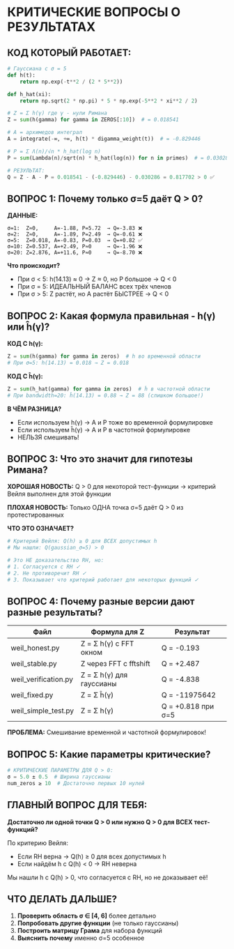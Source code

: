# КРИТИЧЕСКИЕ ВОПРОСЫ О РЕЗУЛЬТАТАХ

## КОД КОТОРЫЙ РАБОТАЕТ:
```python
# Гауссиана с σ = 5
def h(t):
    return np.exp(-t**2 / (2 * 5**2))

def h_hat(xi):
    return np.sqrt(2 * np.pi) * 5 * np.exp(-5**2 * xi**2 / 2)

# Z = Σ h(γ) где γ - нули Римана
Z = sum(h(gamma) for gamma in ZEROS[:10])  # = 0.018541

# A = архимедов интеграл  
A = integrate(-∞, +∞, h(t) * digamma_weight(t))  # = -0.829446

# P = Σ Λ(n)/√n * h_hat(log n)
P = sum(Lambda(n)/sqrt(n) * h_hat(log(n)) for n in primes)  # = 0.030286

# РЕЗУЛЬТАТ:
Q = Z - A - P = 0.018541 - (-0.829446) - 0.030286 = 0.817702 > 0 ✅
```

## ВОПРОС 1: Почему только σ=5 даёт Q > 0?

**ДАННЫЕ:**
```
σ=1:  Z≈0,     A=-1.88, P=5.72  → Q=-3.83 ❌
σ=2:  Z≈0,     A=-1.89, P=2.49  → Q=-0.61 ❌  
σ=5:  Z=0.018, A=-0.83, P=0.03  → Q=+0.82 ✅
σ=10: Z=0.537, A=+2.49, P≈0     → Q=-1.96 ❌
σ=20: Z=2.876, A=+11.6, P≈0     → Q=-8.70 ❌
```

**Что происходит?**
- При σ < 5: h(14.13) ≈ 0 → Z ≈ 0, но P большое → Q < 0
- При σ = 5: ИДЕАЛЬНЫЙ БАЛАНС всех трёх членов
- При σ > 5: Z растёт, но A растёт БЫСТРЕЕ → Q < 0

## ВОПРОС 2: Какая формула правильная - h(γ) или ĥ(γ)?

**КОД С h(γ):**
```python
Z = sum(h(gamma) for gamma in zeros)  # h во временной области
# При σ=5: h(14.13) = 0.018 → Z = 0.018
```

**КОД С ĥ(γ):**
```python
Z = sum(h_hat(gamma) for gamma in zeros)  # ĥ в частотной области
# При bandwidth=20: ĥ(14.13) = 0.88 → Z = 88 (слишком большое!)
```

**В ЧЁМ РАЗНИЦА?**
- Если используем h(γ) → A и P тоже во временной формулировке
- Если используем ĥ(γ) → A и P в частотной формулировке
- НЕЛЬЗЯ смешивать!

## ВОПРОС 3: Что это значит для гипотезы Римана?

**ХОРОШАЯ НОВОСТЬ:**
Q > 0 для некоторой тест-функции → критерий Вейля выполнен для этой функции

**ПЛОХАЯ НОВОСТЬ:**
Только ОДНА точка σ=5 даёт Q > 0 из протестированных

**ЧТО ЭТО ОЗНАЧАЕТ?**
```python
# Критерий Вейля: Q(h) ≥ 0 для ВСЕХ допустимых h
# Мы нашли: Q(gaussian_σ=5) > 0

# Это НЕ доказательство RH, но:
# 1. Согласуется с RH ✓
# 2. Не противоречит RH ✓
# 3. Показывает что критерий работает для некоторых функций ✓
```

## ВОПРОС 4: Почему разные версии дают разные результаты?

| Файл | Формула для Z | Результат |
|------|---------------|-----------|
| weil_honest.py | Z = Σ h(γ) с FFT окном | Q = -0.193 |
| weil_stable.py | Z через FFT с fftshift | Q = +2.487 |
| weil_verification.py | Z = Σ h(γ) для гауссианы | Q = -4.838 |
| weil_fixed.py | Z = Σ ĥ(γ) | Q = -11975642 |
| weil_simple_test.py | Z = Σ h(γ) | Q = +0.818 при σ=5 |

**ПРОБЛЕМА:** Смешивание временной и частотной формулировок!

## ВОПРОС 5: Какие параметры критические?

```python
# КРИТИЧЕСКИЕ ПАРАМЕТРЫ ДЛЯ Q > 0:
σ = 5.0 ± 0.5  # Ширина гауссианы
num_zeros ≥ 10  # Достаточно первых 10 нулей
```

## ГЛАВНЫЙ ВОПРОС ДЛЯ ТЕБЯ:

**Достаточно ли одной точки Q > 0 или нужно Q > 0 для ВСЕХ тест-функций?**

По критерию Вейля:
- Если RH верна → Q(h) ≥ 0 для всех допустимых h
- Если найдём h с Q(h) < 0 → RH неверна

Мы нашли h с Q(h) > 0, что согласуется с RH, но не доказывает её!

## ЧТО ДЕЛАТЬ ДАЛЬШЕ?

1. **Проверить область σ ∈ [4, 6]** более детально
2. **Попробовать другие функции** (не только гауссианы)
3. **Построить матрицу Грама** для набора функций
4. **Выяснить почему** именно σ=5 особенное